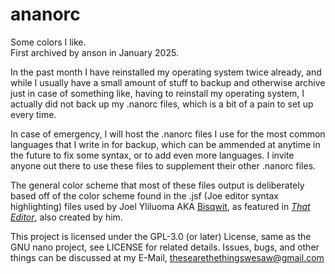 # ananorc

Some colors I like.  
First archived by anson in January 2025.

In the past month I have reinstalled my operating system twice already,
and while I usually have a small amount of stuff to backup and otherwise
archive just in case of something like, having to reinstall my operating
system, I actually did not back up my .nanorc files, which is a bit of a
pain to set up every time.

In case of emergency, I will host the .nanorc files I use for the most
common languages that I write in for backup, which can be ammended at
anytime in the future to fix some syntax, or to add even more languages.
I invite anyone out there to use these files to supplement their other
.nanorc files.

The general color scheme that most of these files output is deliberately
based off of the color scheme found in the .jsf (Joe editor syntax highlighting)
files used by Joel Yliluoma AKA [Bisqwit](https://bisqwit.iki.fi/), as
featured in *[That Editor](https://github.com/bisqwit/that_editor)*, also
created by him.

This project is licensed under the GPL-3.0 (or later) License, same as the
GNU nano project, see LICENSE for related details. Issues, bugs, and other
things can be discussed at my E-Mail, <thesearethethingswesaw@gmail.com>
